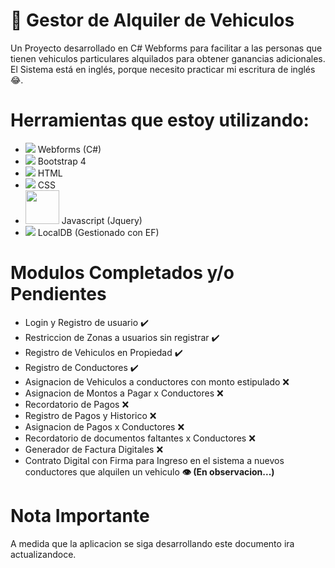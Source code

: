 # 🚗 Gestor de Alquiler de Vehiculos 
Un Proyecto desarrollado en C# Webforms para facilitar a las personas que tienen vehiculos particulares alquilados para obtener ganancias adicionales. El Sistema está en inglés, porque necesito practicar mi escritura de inglés 😂.

# Herramientas que estoy utilizando:
<ul>
  <li><img src="https://img.icons8.com/color/25/000000/c-sharp-logo.png"/> Webforms (C#)</li>
  <li><img src="https://img.icons8.com/color/25/000000/bootstrap.png"/> Bootstrap 4</li>
  <li><img src="https://img.icons8.com/color/30/000000/html-5--v1.png"/> HTML</li>
  <li><img src="https://img.icons8.com/color/30/000000/css3.png"/> CSS</li>
  <li><img src="https://img.icons8.com/color/30/000000/javascript.png" style="width: 54; height: auto"/> Javascript (Jquery)</li>
  <li><img src="https://img.icons8.com/office/30/000000/database.png"/> LocalDB (Gestionado con EF)</li>
</ul>

# Modulos Completados y/o Pendientes
<ul>
  <li>Login y Registro de usuario ✔️</li>
  <li>Restriccion de Zonas a usuarios sin registrar ✔️</li>
  <li>Registro de Vehiculos en Propiedad ✔️</li>
  <li>Registro de Conductores ✔️</li>
  <li>Asignacion de Vehiculos a conductores con monto estipulado ❌</li>
  <li>Asignacion de Montos a Pagar x Conductores ❌</li>
  <li>Recordatorio de Pagos ❌</li>
  <li>Registro de Pagos y Historico ❌</li>
  <li>Asignacion de Pagos x Conductores ❌</li>
  <li>Recordatorio de documentos faltantes x Conductores ❌</li>
  <li>Generador de Factura Digitales ❌</li>
  <li>Contrato Digital con Firma para Ingreso en el sistema a nuevos conductores que alquilen un vehiculo <strong>👁️ (En observacion...) </strong></li>
</ul>

# Nota Importante
A medida que la aplicacion se siga desarrollando este documento ira actualizandoce.
